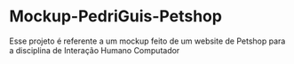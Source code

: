 # Mockup-PedriGuis-Petshop
Esse projeto é referente a um mockup feito de um website de Petshop para a disciplina de Interação Humano Computador
